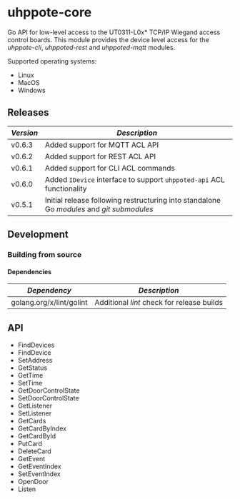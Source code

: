 # uhppote-core

Go API for low-level access to the UT0311-L0x* TCP/IP Wiegand access control boards. This module provides the device level
access for the *uhppote-cli*, *uhppoted-rest* and *uhppoted-mqtt* modules. 

Supported operating systems:
- Linux
- MacOS
- Windows

## Releases

| *Version* | *Description*                                                                             |
| --------- | ----------------------------------------------------------------------------------------- |
| v0.6.3    | Added support for MQTT ACL API                                                            |
| v0.6.2    | Added support for REST ACL API                                                            |
| v0.6.1    | Added support for CLI ACL commands                                                        |
| v0.6.0    | Added `IDevice` interface to support `uhppoted-api` ACL functionality                     |
| v0.5.1    | Initial release following restructuring into standalone Go *modules* and *git submodules* |

## Development

### Building from source

#### Dependencies

| *Dependency*                        | *Description*                                          |
| ----------------------------------- | ------------------------------------------------------ |
| golang.org/x/lint/golint            | Additional *lint* check for release builds             |

## API

- FindDevices
- FindDevice
- SetAddress
- GetStatus
- GetTime
- SetTime
- GetDoorControlState
- SetDoorControlState
- GetListener
- SetListener
- GetCards
- GetCardByIndex
- GetCardById
- PutCard
- DeleteCard
- GetEvent
- GetEventIndex
- SetEventIndex
- OpenDoor
- Listen

